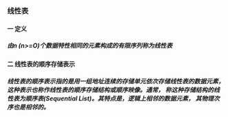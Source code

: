 ### 线性表

#### 一  定义 

##### 由n (n>=O)个数据特性相同的元素构成的有限序列称为线性表

#### 二 线性表的顺序存储表示

##### 线性表的顺序表示指的是用一组地址连续的存储单元依次存储线性表的数据元素， 这种表示也称作线性表的顺序存储结构或顺序映像。通常， 称这种存储结构的线性表为顺序表(Sequential List)。其特点是，逻辑上相邻的数据元素， 其物理次序也是相邻的。

